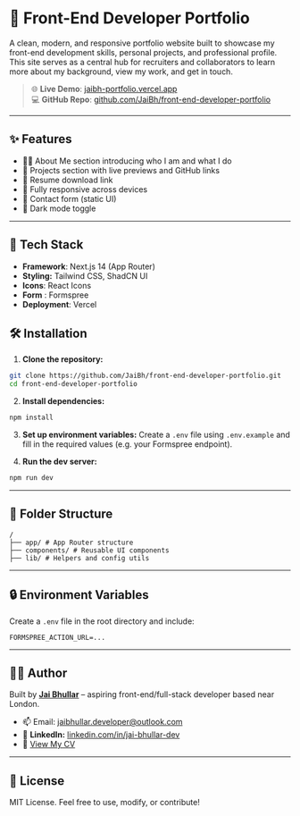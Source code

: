 # 🎨 Front-End Developer Portfolio

A clean, modern, and responsive portfolio website built to showcase my front-end development skills, personal projects, and professional profile. This site serves as a central hub for recruiters and collaborators to learn more about my background, view my work, and get in touch.

> 🌐 **Live Demo**: [jaibh-portfolio.vercel.app](https://jaibh-portfolio.vercel.app)  
> 💻 **GitHub Repo**: [github.com/JaiBh/front-end-developer-portfolio](https://github.com/JaiBh/front-end-developer-portfolio)

---

## ✨ Features

- 👨‍💻 About Me section introducing who I am and what I do
- 🧰 Projects section with live previews and GitHub links
- 📄 Resume download link
- 📱 Fully responsive across devices
- 🎯 Contact form (static UI)
- 🌙 Dark mode toggle

---

## 🧰 Tech Stack

- **Framework**: Next.js 14 (App Router)
- **Styling:** Tailwind CSS, ShadCN UI
- **Icons**: React Icons
- **Form** : Formspree
- **Deployment**: Vercel

## 🛠️ Installation

1. **Clone the repository:**

```bash
git clone https://github.com/JaiBh/front-end-developer-portfolio.git
cd front-end-developer-portfolio
```

2. **Install dependencies:**

```bash
npm install
```

3. **Set up environment variables:**
   Create a `.env` file using `.env.example` and fill in the required values (e.g. your Formspree endpoint).

4. **Run the dev server:**

```bash
npm run dev
```

---

## 📁 Folder Structure

```
/
├── app/ # App Router structure
├── components/ # Reusable UI components
├── lib/ # Helpers and config utils
```

---

## 🔒 Environment Variables

Create a `.env` file in the root directory and include:

```
FORMSPREE_ACTION_URL=...
```

---

## 🧑‍💻 Author

Built by [**Jai Bhullar**](https://jaibh-portfolio.vercel.app/) – aspiring front-end/full-stack developer based near London.

- 📫 Email: jaibhullar.developer@outlook.com
- 🔗 **LinkedIn:** [linkedin.com/in/jai-bhullar-dev](https://www.linkedin.com/in/jai-bhullar-dev)
- 📄 [View My CV](https://drive.google.com/file/d/1j2kYSzZ5HjxdfK2MaI9PJ9L5ZaV0qrnB/view?usp=sharing)

---

## 📝 License

MIT License. Feel free to use, modify, or contribute!
